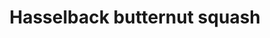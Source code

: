 ---
title: Hasselback butternut squash
categories: dinner
featured_image: /images/recipes/hasslebackbutternut.jpeg
recipe:
  servings: 8
  ingredients_markdown: |-
    * 1 medium butternut squash
    * 60 ml water
    * 2 tbsp olive oil, plus more to taste
    * sea salt and black pepper, to taste
    * ¼ onion, finely chopped
    * 2 tbsp dijon mustard
    * 3 tbsp maple syrup
    * 2 tbsp apple cider vinegar
    * 30g hazelnuts, toasted and roughly chopped
    * 60g pomegranate seeds
    * 10g chives, thinly sliced

  directions_markdown: |-
    1. Preheat the oven to 220°C. Using a vegetable peeler, peel the skin and the white flesh directly beneath the skin from the butternut squash until the deep orange flesh is exposed. Leave the stem intact if possible. Cut the squash in half lengthwise. Remove the seeds and pulp. 
    
    2. Place the squash cut-side down on a baking sheet and pour in the water. Bake the squash for 20 minutes, until the flesh is softened but not fully cooked. This will making the cutting much easier.
    
    3. Cool the squash until it can be safely handled. Place one half cut-side down on a chopping board. Using a sharp knife, carefully cut very thin slits, about 3mm wide, about ¾ of the way through the squash, being careful not to cut all the way through. Repeat with the second half.

    4. Grease the baking sheet with olive oil and return the squash to the pan, cut-side down. Brush more olive oil all over the squash. Season with salt and pepper. Bake for another 35 minutes, until the squash is tender and golden brown on top.

    5. Meanwhile, make the sauce. In a small saucepan over medium heat, warm 2 tbsp olive oil. Add the onions and cook for 10-12 minutes, stirring, until they begin to caramelize. 

    6. Add the mustard, maple syrup, and apple cider vinegar and whisk to combine. Simmer for 3 minutes, until the sauce is slightly reduced and thickened. Season with salt and pepper to taste. Remove from the heat.

    7. Drizzle the warm sauce over the butternut squash, making sure to get the sauce in between the slits as best you can. Top with the hazelnuts, pomegranate seeds, and chives. Serve warm.
---